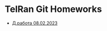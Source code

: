 # TelRan Git Homeworks
- [Д.работа 08.02.2023](https://github.com/SmirnovAlex0891/TelRan_GitHW/tree/master/hw_08_02_2023)